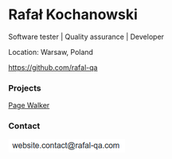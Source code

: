 # Rafał Kochanowski

Software tester | Quality assurance | Developer

Location: Warsaw, Poland

https://github.com/rafal-qa

### Projects

[Page Walker](https://rafal-qa.com/page-walker/)

### Contact

![contact](contact.png)
